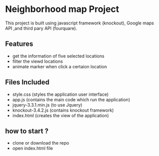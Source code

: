# Neighborhood map Project


This project is built using javascript framework (knockout), Google maps API ,and third pary API (fourquare).


## Features

  - get the information of five selected locations
  - filter the viewd locations
  - animate marker when click  a certaion location



## Files Included
- style.css (styles the application user interface)
- app.js (contains the main code which run the application)
- jquery-3.3.1.min.js (to use Jquery)
- knockout-3.4.2.js (contains knockout framework)
- index.html (creates the view of the application)

## how to start ?
- clone or download the repo
- open index.html file
